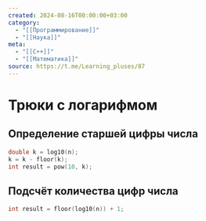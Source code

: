 ```yaml
---
created: 2024-08-16T00:00:00+03:00
category:
  - "[[Программирование]]"
  - "[[Наука]]"
meta:
  - "[[C++]]"
  - "[[Математика]]"
source: https://t.me/Learning_pluses/87
---
```


# Трюки с логарифмом

## Определение старшей цифры числа

```cpp
double k = log10(n);
k = k - floor(k);
int result = pow(10, k);
```

## Подсчëт количества цифр числа

```cpp
int result = floor(log10(n)) + 1;
```

